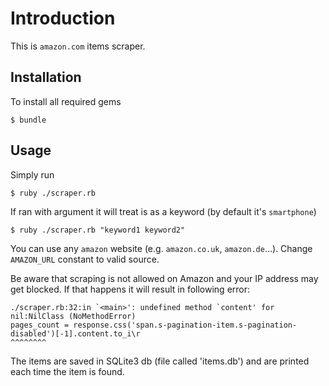 # Introduction

This is `amazon.com` items scraper.

## Installation

To install all required gems

    $ bundle

## Usage

Simply run

    $ ruby ./scraper.rb

If ran with argument it will treat is as a keyword (by default it's `smartphone`)

    $ ruby ./scraper.rb "keyword1 keyword2"

You can use any `amazon` website (e.g. `amazon.co.uk`, `amazon.de`...). Change `AMAZON_URL` constant to valid source. 

Be aware that scraping is not allowed on Amazon and your IP address may get blocked.
If that happens it will result in following error:

    ./scraper.rb:32:in `<main>': undefined method `content' for nil:NilClass (NoMethodError)
    pages_count = response.css('span.s-pagination-item.s-pagination-disabled')[-1].content.to_i\r
    ^^^^^^^^

The items are saved in SQLite3 db (file called 'items.db') and are printed each time the item is found.